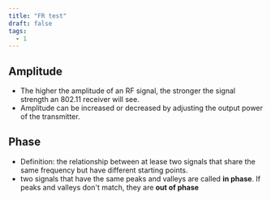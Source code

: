 ```yaml
---
title: "FR test"
draft: false
tags:
  - 1 
---
```

## Amplitude
- The higher the amplitude of an RF signal, the stronger the signal strength an 802.11 receiver will see. 
- Amplitude can be increased or decreased by adjusting the output power of the transmitter.

## Phase
- Definition: the relationship between at lease two signals that share the same frequency but have different starting points.
- two signals that have the same peaks and valleys are called **in phase**. If peaks and valleys don't match, they are **out of phase**